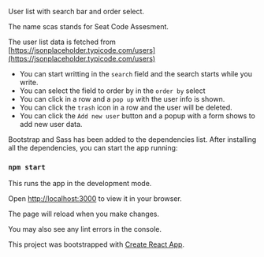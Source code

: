 User list with search bar and order select.

The name scas stands for Seat Code Assesment.

The user list data is fetched from [https://jsonplaceholder.typicode.com/users](https://jsonplaceholder.typicode.com/users)

- You can start writting in the `search` field and the search starts while you write.
- You can select the field to order by in the `order by` select
- You can click in a row and a `pop up` with the user info is shown.
- You can click the `trash` icon in a row and the user will be deleted.
- You can click the `Add new user` button and a popup with a form shows to add new user data.

Bootstrap and Sass has been added to the dependencies list.
After installing all the dependencies, you can start the app running:

### `npm start`

This runs the app in the development mode.

Open [http://localhost:3000](http://localhost:3000) to view it in your browser.

The page will reload when you make changes.

You may also see any lint errors in the console.

This project was bootstrapped with [Create React App](https://github.com/facebook/create-react-app).

